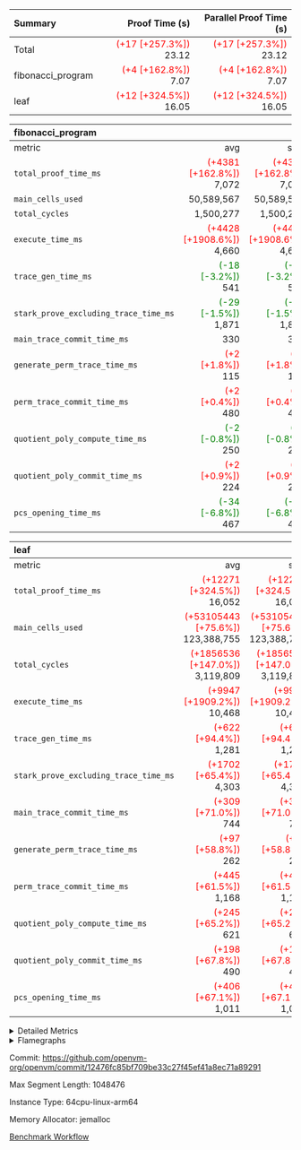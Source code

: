 | Summary | Proof Time (s) | Parallel Proof Time (s) |
|:---|---:|---:|
| Total | <span style='color: red'>(+17 [+257.3%])</span> 23.12 | <span style='color: red'>(+17 [+257.3%])</span> 23.12 |
| fibonacci_program | <span style='color: red'>(+4 [+162.8%])</span> 7.07 | <span style='color: red'>(+4 [+162.8%])</span> 7.07 |
| leaf | <span style='color: red'>(+12 [+324.5%])</span> 16.05 | <span style='color: red'>(+12 [+324.5%])</span> 16.05 |


| fibonacci_program |||||
|:---|---:|---:|---:|---:|
|metric|avg|sum|max|min|
| `total_proof_time_ms ` | <span style='color: red'>(+4381 [+162.8%])</span> 7,072 | <span style='color: red'>(+4381 [+162.8%])</span> 7,072 | <span style='color: red'>(+4381 [+162.8%])</span> 7,072 | <span style='color: red'>(+4381 [+162.8%])</span> 7,072 |
| `main_cells_used     ` |  50,589,567 |  50,589,567 |  50,589,567 |  50,589,567 |
| `total_cycles        ` |  1,500,277 |  1,500,277 |  1,500,277 |  1,500,277 |
| `execute_time_ms     ` | <span style='color: red'>(+4428 [+1908.6%])</span> 4,660 | <span style='color: red'>(+4428 [+1908.6%])</span> 4,660 | <span style='color: red'>(+4428 [+1908.6%])</span> 4,660 | <span style='color: red'>(+4428 [+1908.6%])</span> 4,660 |
| `trace_gen_time_ms   ` | <span style='color: green'>(-18 [-3.2%])</span> 541 | <span style='color: green'>(-18 [-3.2%])</span> 541 | <span style='color: green'>(-18 [-3.2%])</span> 541 | <span style='color: green'>(-18 [-3.2%])</span> 541 |
| `stark_prove_excluding_trace_time_ms` | <span style='color: green'>(-29 [-1.5%])</span> 1,871 | <span style='color: green'>(-29 [-1.5%])</span> 1,871 | <span style='color: green'>(-29 [-1.5%])</span> 1,871 | <span style='color: green'>(-29 [-1.5%])</span> 1,871 |
| `main_trace_commit_time_ms` |  330 |  330 |  330 |  330 |
| `generate_perm_trace_time_ms` | <span style='color: red'>(+2 [+1.8%])</span> 115 | <span style='color: red'>(+2 [+1.8%])</span> 115 | <span style='color: red'>(+2 [+1.8%])</span> 115 | <span style='color: red'>(+2 [+1.8%])</span> 115 |
| `perm_trace_commit_time_ms` | <span style='color: red'>(+2 [+0.4%])</span> 480 | <span style='color: red'>(+2 [+0.4%])</span> 480 | <span style='color: red'>(+2 [+0.4%])</span> 480 | <span style='color: red'>(+2 [+0.4%])</span> 480 |
| `quotient_poly_compute_time_ms` | <span style='color: green'>(-2 [-0.8%])</span> 250 | <span style='color: green'>(-2 [-0.8%])</span> 250 | <span style='color: green'>(-2 [-0.8%])</span> 250 | <span style='color: green'>(-2 [-0.8%])</span> 250 |
| `quotient_poly_commit_time_ms` | <span style='color: red'>(+2 [+0.9%])</span> 224 | <span style='color: red'>(+2 [+0.9%])</span> 224 | <span style='color: red'>(+2 [+0.9%])</span> 224 | <span style='color: red'>(+2 [+0.9%])</span> 224 |
| `pcs_opening_time_ms ` | <span style='color: green'>(-34 [-6.8%])</span> 467 | <span style='color: green'>(-34 [-6.8%])</span> 467 | <span style='color: green'>(-34 [-6.8%])</span> 467 | <span style='color: green'>(-34 [-6.8%])</span> 467 |

| leaf |||||
|:---|---:|---:|---:|---:|
|metric|avg|sum|max|min|
| `total_proof_time_ms ` | <span style='color: red'>(+12271 [+324.5%])</span> 16,052 | <span style='color: red'>(+12271 [+324.5%])</span> 16,052 | <span style='color: red'>(+12271 [+324.5%])</span> 16,052 | <span style='color: red'>(+12271 [+324.5%])</span> 16,052 |
| `main_cells_used     ` | <span style='color: red'>(+53105443 [+75.6%])</span> 123,388,755 | <span style='color: red'>(+53105443 [+75.6%])</span> 123,388,755 | <span style='color: red'>(+53105443 [+75.6%])</span> 123,388,755 | <span style='color: red'>(+53105443 [+75.6%])</span> 123,388,755 |
| `total_cycles        ` | <span style='color: red'>(+1856536 [+147.0%])</span> 3,119,809 | <span style='color: red'>(+1856536 [+147.0%])</span> 3,119,809 | <span style='color: red'>(+1856536 [+147.0%])</span> 3,119,809 | <span style='color: red'>(+1856536 [+147.0%])</span> 3,119,809 |
| `execute_time_ms     ` | <span style='color: red'>(+9947 [+1909.2%])</span> 10,468 | <span style='color: red'>(+9947 [+1909.2%])</span> 10,468 | <span style='color: red'>(+9947 [+1909.2%])</span> 10,468 | <span style='color: red'>(+9947 [+1909.2%])</span> 10,468 |
| `trace_gen_time_ms   ` | <span style='color: red'>(+622 [+94.4%])</span> 1,281 | <span style='color: red'>(+622 [+94.4%])</span> 1,281 | <span style='color: red'>(+622 [+94.4%])</span> 1,281 | <span style='color: red'>(+622 [+94.4%])</span> 1,281 |
| `stark_prove_excluding_trace_time_ms` | <span style='color: red'>(+1702 [+65.4%])</span> 4,303 | <span style='color: red'>(+1702 [+65.4%])</span> 4,303 | <span style='color: red'>(+1702 [+65.4%])</span> 4,303 | <span style='color: red'>(+1702 [+65.4%])</span> 4,303 |
| `main_trace_commit_time_ms` | <span style='color: red'>(+309 [+71.0%])</span> 744 | <span style='color: red'>(+309 [+71.0%])</span> 744 | <span style='color: red'>(+309 [+71.0%])</span> 744 | <span style='color: red'>(+309 [+71.0%])</span> 744 |
| `generate_perm_trace_time_ms` | <span style='color: red'>(+97 [+58.8%])</span> 262 | <span style='color: red'>(+97 [+58.8%])</span> 262 | <span style='color: red'>(+97 [+58.8%])</span> 262 | <span style='color: red'>(+97 [+58.8%])</span> 262 |
| `perm_trace_commit_time_ms` | <span style='color: red'>(+445 [+61.5%])</span> 1,168 | <span style='color: red'>(+445 [+61.5%])</span> 1,168 | <span style='color: red'>(+445 [+61.5%])</span> 1,168 | <span style='color: red'>(+445 [+61.5%])</span> 1,168 |
| `quotient_poly_compute_time_ms` | <span style='color: red'>(+245 [+65.2%])</span> 621 | <span style='color: red'>(+245 [+65.2%])</span> 621 | <span style='color: red'>(+245 [+65.2%])</span> 621 | <span style='color: red'>(+245 [+65.2%])</span> 621 |
| `quotient_poly_commit_time_ms` | <span style='color: red'>(+198 [+67.8%])</span> 490 | <span style='color: red'>(+198 [+67.8%])</span> 490 | <span style='color: red'>(+198 [+67.8%])</span> 490 | <span style='color: red'>(+198 [+67.8%])</span> 490 |
| `pcs_opening_time_ms ` | <span style='color: red'>(+406 [+67.1%])</span> 1,011 | <span style='color: red'>(+406 [+67.1%])</span> 1,011 | <span style='color: red'>(+406 [+67.1%])</span> 1,011 | <span style='color: red'>(+406 [+67.1%])</span> 1,011 |



<details>
<summary>Detailed Metrics</summary>

| group | num_segments | keygen_time_ms | commit_exe_time_ms |
| --- | --- | --- | --- |
| fibonacci_program | 1 | 252 | 5 | 

| group | air_name | quotient_deg | interactions | constraints |
| --- | --- | --- | --- | --- |
| fibonacci_program | AccessAdapterAir<16> | 2 | 5 | 12 | 
| fibonacci_program | AccessAdapterAir<2> | 2 | 5 | 12 | 
| fibonacci_program | AccessAdapterAir<32> | 2 | 5 | 12 | 
| fibonacci_program | AccessAdapterAir<4> | 2 | 5 | 12 | 
| fibonacci_program | AccessAdapterAir<8> | 2 | 5 | 12 | 
| fibonacci_program | BitwiseOperationLookupAir<8> | 2 | 2 | 4 | 
| fibonacci_program | MemoryMerkleAir<8> | 2 | 4 | 39 | 
| fibonacci_program | PersistentBoundaryAir<8> | 2 | 3 | 7 | 
| fibonacci_program | PhantomAir | 2 | 3 | 5 | 
| fibonacci_program | Poseidon2PeripheryAir<BabyBearParameters>, 1> | 2 | 1 | 286 | 
| fibonacci_program | ProgramAir | 1 | 1 | 4 | 
| fibonacci_program | RangeTupleCheckerAir<2> | 1 | 1 | 4 | 
| fibonacci_program | Rv32HintStoreAir | 2 | 18 | 28 | 
| fibonacci_program | VariableRangeCheckerAir | 1 | 1 | 4 | 
| fibonacci_program | VmAirWrapper<Rv32BaseAluAdapterAir, BaseAluCoreAir<4, 8> | 2 | 20 | 37 | 
| fibonacci_program | VmAirWrapper<Rv32BaseAluAdapterAir, LessThanCoreAir<4, 8> | 2 | 18 | 40 | 
| fibonacci_program | VmAirWrapper<Rv32BaseAluAdapterAir, ShiftCoreAir<4, 8> | 2 | 24 | 91 | 
| fibonacci_program | VmAirWrapper<Rv32BranchAdapterAir, BranchEqualCoreAir<4> | 2 | 11 | 20 | 
| fibonacci_program | VmAirWrapper<Rv32BranchAdapterAir, BranchLessThanCoreAir<4, 8> | 2 | 13 | 35 | 
| fibonacci_program | VmAirWrapper<Rv32CondRdWriteAdapterAir, Rv32JalLuiCoreAir> | 2 | 10 | 18 | 
| fibonacci_program | VmAirWrapper<Rv32JalrAdapterAir, Rv32JalrCoreAir> | 2 | 16 | 20 | 
| fibonacci_program | VmAirWrapper<Rv32LoadStoreAdapterAir, LoadSignExtendCoreAir<4, 8> | 2 | 18 | 33 | 
| fibonacci_program | VmAirWrapper<Rv32LoadStoreAdapterAir, LoadStoreCoreAir<4> | 2 | 17 | 40 | 
| fibonacci_program | VmAirWrapper<Rv32MultAdapterAir, DivRemCoreAir<4, 8> | 2 | 25 | 84 | 
| fibonacci_program | VmAirWrapper<Rv32MultAdapterAir, MulHCoreAir<4, 8> | 2 | 24 | 31 | 
| fibonacci_program | VmAirWrapper<Rv32MultAdapterAir, MultiplicationCoreAir<4, 8> | 2 | 19 | 19 | 
| fibonacci_program | VmAirWrapper<Rv32RdWriteAdapterAir, Rv32AuipcCoreAir> | 2 | 12 | 14 | 
| fibonacci_program | VmConnectorAir | 2 | 5 | 11 | 
| leaf | AccessAdapterAir<2> | 2 | 5 | 12 | 
| leaf | AccessAdapterAir<4> | 2 | 5 | 12 | 
| leaf | AccessAdapterAir<8> | 2 | 5 | 12 | 
| leaf | FriReducedOpeningAir | 2 | 39 | 71 | 
| leaf | JalRangeCheckAir | 2 | 9 | 14 | 
| leaf | NativePoseidon2Air<BabyBearParameters>, 1> | 2 | 136 | 572 | 
| leaf | PhantomAir | 2 | 3 | 5 | 
| leaf | ProgramAir | 1 | 1 | 4 | 
| leaf | VariableRangeCheckerAir | 1 | 1 | 4 | 
| leaf | VmAirWrapper<AluNativeAdapterAir, FieldArithmeticCoreAir> | 2 | 15 | 27 | 
| leaf | VmAirWrapper<BranchNativeAdapterAir, BranchEqualCoreAir<1> | 2 | 11 | 25 | 
| leaf | VmAirWrapper<NativeAdapterAir<2, 0>, PublicValuesCoreAir> | 2 | 11 | 30 | 
| leaf | VmAirWrapper<NativeLoadStoreAdapterAir<1>, NativeLoadStoreCoreAir<1> | 2 | 15 | 20 | 
| leaf | VmAirWrapper<NativeLoadStoreAdapterAir<4>, NativeLoadStoreCoreAir<4> | 2 | 15 | 20 | 
| leaf | VmAirWrapper<NativeVectorizedAdapterAir<4>, FieldExtensionCoreAir> | 2 | 15 | 27 | 
| leaf | VmConnectorAir | 2 | 5 | 11 | 
| leaf | VolatileBoundaryAir | 2 | 7 | 19 | 

| group | air_name | dsl_ir | idx | opcode | cells_used |
| --- | --- | --- | --- | --- | --- |
| leaf | <AluNativeAdapterAir,FieldArithmeticCoreAir> |  | 0 | ADD | 29 | 
| leaf | <AluNativeAdapterAir,FieldArithmeticCoreAir> | AddEFFI | 0 | ADD | 19,952 | 
| leaf | <AluNativeAdapterAir,FieldArithmeticCoreAir> | AddEFI | 0 | ADD | 15,776 | 
| leaf | <AluNativeAdapterAir,FieldArithmeticCoreAir> | AddEI | 0 | ADD | 11,177,064 | 
| leaf | <AluNativeAdapterAir,FieldArithmeticCoreAir> | AddF | 0 | ADD | 560,280 | 
| leaf | <AluNativeAdapterAir,FieldArithmeticCoreAir> | AddFI | 0 | ADD | 428,533 | 
| leaf | <AluNativeAdapterAir,FieldArithmeticCoreAir> | AddV | 0 | ADD | 1,674,547 | 
| leaf | <AluNativeAdapterAir,FieldArithmeticCoreAir> | AddVI | 0 | ADD | 5,455,422 | 
| leaf | <AluNativeAdapterAir,FieldArithmeticCoreAir> | Alloc | 0 | ADD | 980,490 | 
| leaf | <AluNativeAdapterAir,FieldArithmeticCoreAir> | Alloc | 0 | MUL | 243,194 | 
| leaf | <AluNativeAdapterAir,FieldArithmeticCoreAir> | CastFV | 0 | ADD | 16,037 | 
| leaf | <AluNativeAdapterAir,FieldArithmeticCoreAir> | DivEIN | 0 | ADD | 5,916 | 
| leaf | <AluNativeAdapterAir,FieldArithmeticCoreAir> | DivF | 0 | DIV | 60,900 | 
| leaf | <AluNativeAdapterAir,FieldArithmeticCoreAir> | DivFIN | 0 | DIV | 3,509 | 
| leaf | <AluNativeAdapterAir,FieldArithmeticCoreAir> | ImmE | 0 | ADD | 1,812,732 | 
| leaf | <AluNativeAdapterAir,FieldArithmeticCoreAir> | ImmF | 0 | ADD | 555,292 | 
| leaf | <AluNativeAdapterAir,FieldArithmeticCoreAir> | ImmV | 0 | ADD | 1,458,816 | 
| leaf | <AluNativeAdapterAir,FieldArithmeticCoreAir> | LoadE | 0 | ADD | 1,247,000 | 
| leaf | <AluNativeAdapterAir,FieldArithmeticCoreAir> | LoadE | 0 | MUL | 1,247,000 | 
| leaf | <AluNativeAdapterAir,FieldArithmeticCoreAir> | LoadF | 0 | ADD | 243,049 | 
| leaf | <AluNativeAdapterAir,FieldArithmeticCoreAir> | LoadF | 0 | MUL | 13,920 | 
| leaf | <AluNativeAdapterAir,FieldArithmeticCoreAir> | LoadHeapPtr | 0 | ADD | 29 | 
| leaf | <AluNativeAdapterAir,FieldArithmeticCoreAir> | LoadV | 0 | ADD | 3,063,299 | 
| leaf | <AluNativeAdapterAir,FieldArithmeticCoreAir> | LoadV | 0 | MUL | 434,246 | 
| leaf | <AluNativeAdapterAir,FieldArithmeticCoreAir> | MulEF | 0 | MUL | 881,832 | 
| leaf | <AluNativeAdapterAir,FieldArithmeticCoreAir> | MulEFI | 0 | MUL | 10,788 | 
| leaf | <AluNativeAdapterAir,FieldArithmeticCoreAir> | MulEI | 0 | ADD | 131,660 | 
| leaf | <AluNativeAdapterAir,FieldArithmeticCoreAir> | MulF | 0 | MUL | 744,836 | 
| leaf | <AluNativeAdapterAir,FieldArithmeticCoreAir> | MulFI | 0 | MUL | 496,799 | 
| leaf | <AluNativeAdapterAir,FieldArithmeticCoreAir> | MulV | 0 | MUL | 21,228 | 
| leaf | <AluNativeAdapterAir,FieldArithmeticCoreAir> | MulVI | 0 | MUL | 439,466 | 
| leaf | <AluNativeAdapterAir,FieldArithmeticCoreAir> | NegE | 0 | MUL | 2,088 | 
| leaf | <AluNativeAdapterAir,FieldArithmeticCoreAir> | StoreE | 0 | ADD | 791,700 | 
| leaf | <AluNativeAdapterAir,FieldArithmeticCoreAir> | StoreE | 0 | MUL | 791,700 | 
| leaf | <AluNativeAdapterAir,FieldArithmeticCoreAir> | StoreF | 0 | ADD | 15,196 | 
| leaf | <AluNativeAdapterAir,FieldArithmeticCoreAir> | StoreF | 0 | MUL | 14,732 | 
| leaf | <AluNativeAdapterAir,FieldArithmeticCoreAir> | StoreHeapPtr | 0 | ADD | 29 | 
| leaf | <AluNativeAdapterAir,FieldArithmeticCoreAir> | StoreV | 0 | ADD | 658,416 | 
| leaf | <AluNativeAdapterAir,FieldArithmeticCoreAir> | StoreV | 0 | MUL | 29,087 | 
| leaf | <AluNativeAdapterAir,FieldArithmeticCoreAir> | SubEF | 0 | ADD | 1,057,746 | 
| leaf | <AluNativeAdapterAir,FieldArithmeticCoreAir> | SubEF | 0 | SUB | 352,582 | 
| leaf | <AluNativeAdapterAir,FieldArithmeticCoreAir> | SubEFI | 0 | ADD | 7,656 | 
| leaf | <AluNativeAdapterAir,FieldArithmeticCoreAir> | SubEI | 0 | ADD | 11,832 | 
| leaf | <AluNativeAdapterAir,FieldArithmeticCoreAir> | SubFI | 0 | SUB | 496,248 | 
| leaf | <AluNativeAdapterAir,FieldArithmeticCoreAir> | SubV | 0 | SUB | 910,020 | 
| leaf | <AluNativeAdapterAir,FieldArithmeticCoreAir> | SubVI | 0 | SUB | 303,282 | 
| leaf | <AluNativeAdapterAir,FieldArithmeticCoreAir> | UnsafeCastVF | 0 | ADD | 14,181 | 
| leaf | <AluNativeAdapterAir,FieldArithmeticCoreAir> | ZipFor | 0 | ADD | 9,157,997 | 
| leaf | <BranchNativeAdapterAir,BranchEqualCoreAir<1>> | AssertEqE | 0 | BNE | 148,948 | 
| leaf | <BranchNativeAdapterAir,BranchEqualCoreAir<1>> | AssertEqEI | 0 | BNE | 184 | 
| leaf | <BranchNativeAdapterAir,BranchEqualCoreAir<1>> | AssertEqF | 0 | BNE | 406,456 | 
| leaf | <BranchNativeAdapterAir,BranchEqualCoreAir<1>> | AssertEqV | 0 | BNE | 62,422 | 
| leaf | <BranchNativeAdapterAir,BranchEqualCoreAir<1>> | AssertEqVI | 0 | BNE | 11,638 | 
| leaf | <BranchNativeAdapterAir,BranchEqualCoreAir<1>> | AssertNonZero | 0 | BEQ | 23 | 
| leaf | <BranchNativeAdapterAir,BranchEqualCoreAir<1>> | IfEq | 0 | BNE | 1,091,304 | 
| leaf | <BranchNativeAdapterAir,BranchEqualCoreAir<1>> | IfEqI | 0 | BNE | 2,509,254 | 
| leaf | <BranchNativeAdapterAir,BranchEqualCoreAir<1>> | IfNe | 0 | BEQ | 182,528 | 
| leaf | <BranchNativeAdapterAir,BranchEqualCoreAir<1>> | IfNeI | 0 | BEQ | 2,622 | 
| leaf | <BranchNativeAdapterAir,BranchEqualCoreAir<1>> | ZipFor | 0 | BNE | 6,176,742 | 
| leaf | <NativeAdapterAir<2, 0>,PublicValuesCoreAir> | Publish | 0 | PUBLISH | 972 | 
| leaf | <NativeLoadStoreAdapterAir<1>,NativeLoadStoreCoreAir<1>> | LoadF | 0 | LOADW | 1,249,962 | 
| leaf | <NativeLoadStoreAdapterAir<1>,NativeLoadStoreCoreAir<1>> | LoadV | 0 | LOADW | 5,201,994 | 
| leaf | <NativeLoadStoreAdapterAir<1>,NativeLoadStoreCoreAir<1>> | StoreF | 0 | STOREW | 273,021 | 
| leaf | <NativeLoadStoreAdapterAir<1>,NativeLoadStoreCoreAir<1>> | StoreHintWord | 0 | HINT_STOREW | 1,767,738 | 
| leaf | <NativeLoadStoreAdapterAir<1>,NativeLoadStoreCoreAir<1>> | StoreV | 0 | STOREW | 686,994 | 
| leaf | <NativeLoadStoreAdapterAir<4>,NativeLoadStoreCoreAir<4>> | LoadE | 0 | LOADW | 1,781,055 | 
| leaf | <NativeLoadStoreAdapterAir<4>,NativeLoadStoreCoreAir<4>> | StoreE | 0 | STOREW | 893,052 | 
| leaf | <NativeVectorizedAdapterAir<4>,FieldExtensionCoreAir> | AddE | 0 | FE4ADD | 1,083,076 | 
| leaf | <NativeVectorizedAdapterAir<4>,FieldExtensionCoreAir> | DivE | 0 | BBE4DIV | 746,244 | 
| leaf | <NativeVectorizedAdapterAir<4>,FieldExtensionCoreAir> | DivEIN | 0 | BBE4DIV | 1,938 | 
| leaf | <NativeVectorizedAdapterAir<4>,FieldExtensionCoreAir> | MulE | 0 | BBE4MUL | 7,934,856 | 
| leaf | <NativeVectorizedAdapterAir<4>,FieldExtensionCoreAir> | MulEI | 0 | BBE4MUL | 43,130 | 
| leaf | <NativeVectorizedAdapterAir<4>,FieldExtensionCoreAir> | SubE | 0 | FE4SUB | 880,498 | 
| leaf | FriReducedOpeningAir | FriReducedOpening | 0 | FRI_REDUCED_OPENING | 7,101,000 | 
| leaf | JalRangeCheck |  | 0 | JAL | 12 | 
| leaf | JalRangeCheck | Alloc | 0 | RANGE_CHECK | 303,492 | 
| leaf | JalRangeCheck | IfEqI | 0 | JAL | 552,276 | 
| leaf | JalRangeCheck | IfNe | 0 | JAL | 36 | 
| leaf | JalRangeCheck | ZipFor | 0 | JAL | 514,032 | 
| leaf | PhantomAir | CT-CheckTraceHeightConstraints | 0 | PHANTOM | 12 | 
| leaf | PhantomAir | CT-ExtractPublicValuesCommit | 0 | PHANTOM | 12 | 
| leaf | PhantomAir | CT-HintOpenedValues | 0 | PHANTOM | 9,600 | 
| leaf | PhantomAir | CT-HintOpeningProof | 0 | PHANTOM | 9,612 | 
| leaf | PhantomAir | CT-HintOpeningValues | 0 | PHANTOM | 12 | 
| leaf | PhantomAir | CT-InitializePcsConst | 0 | PHANTOM | 12 | 
| leaf | PhantomAir | CT-ReadProofsFromInput | 0 | PHANTOM | 12 | 
| leaf | PhantomAir | CT-VerifyProofs | 0 | PHANTOM | 12 | 
| leaf | PhantomAir | CT-cache-generator-powers | 0 | PHANTOM | 1,200 | 
| leaf | PhantomAir | CT-compute-reduced-opening | 0 | PHANTOM | 9,600 | 
| leaf | PhantomAir | CT-exp-reverse-bits-len | 0 | PHANTOM | 93,600 | 
| leaf | PhantomAir | CT-pre-compute-rounds-context | 0 | PHANTOM | 12 | 
| leaf | PhantomAir | CT-single-reduced-opening-eval | 0 | PHANTOM | 145,200 | 
| leaf | PhantomAir | CT-stage-c-build-rounds | 0 | PHANTOM | 12 | 
| leaf | PhantomAir | CT-stage-d-verifier-verify | 0 | PHANTOM | 12 | 
| leaf | PhantomAir | CT-stage-d-verify-pcs | 0 | PHANTOM | 12 | 
| leaf | PhantomAir | CT-stage-e-verify-constraints | 0 | PHANTOM | 12 | 
| leaf | PhantomAir | CT-verify-batch | 0 | PHANTOM | 9,600 | 
| leaf | PhantomAir | CT-verify-query | 0 | PHANTOM | 1,200 | 
| leaf | PhantomAir | HintBitsF | 0 | PHANTOM | 3,312 | 
| leaf | PhantomAir | HintFelt | 0 | PHANTOM | 28,980 | 
| leaf | PhantomAir | HintInputVec | 0 | PHANTOM | 9,966 | 
| leaf | PhantomAir | HintLoad | 0 | PHANTOM | 12,600 | 
| leaf | VerifyBatchAir | Poseidon2CompressBabyBear | 0 | COMP_POS2 | 10,746 | 
| leaf | VerifyBatchAir | Poseidon2PermuteBabyBear | 0 | PERM_POS2 | 493,918 | 
| leaf | VerifyBatchAir | VerifyBatchExt | 0 | VERIFY_BATCH | 4,417,800 | 
| leaf | VerifyBatchAir | VerifyBatchFelt | 0 | VERIFY_BATCH | 14,248,400 | 

| group | air_name | dsl_ir | opcode | segment | cells_used |
| --- | --- | --- | --- | --- | --- |
| fibonacci_program | <Rv32BaseAluAdapterAir,BaseAluCoreAir<4, 8>> |  | ADD | 0 | 32,403,168 | 
| fibonacci_program | <Rv32BaseAluAdapterAir,BaseAluCoreAir<4, 8>> |  | AND | 0 | 144 | 
| fibonacci_program | <Rv32BaseAluAdapterAir,BaseAluCoreAir<4, 8>> |  | OR | 0 | 108 | 
| fibonacci_program | <Rv32BaseAluAdapterAir,BaseAluCoreAir<4, 8>> |  | SUB | 0 | 72 | 
| fibonacci_program | <Rv32BaseAluAdapterAir,BaseAluCoreAir<4, 8>> |  | XOR | 0 | 72 | 
| fibonacci_program | <Rv32BaseAluAdapterAir,LessThanCoreAir<4, 8>> |  | SLTU | 0 | 11,100,111 | 
| fibonacci_program | <Rv32BranchAdapterAir,BranchEqualCoreAir<4>> |  | BEQ | 0 | 2,600,234 | 
| fibonacci_program | <Rv32BranchAdapterAir,BranchEqualCoreAir<4>> |  | BNE | 0 | 2,600,130 | 
| fibonacci_program | <Rv32BranchAdapterAir,BranchLessThanCoreAir<4, 8>> |  | BGEU | 0 | 64 | 
| fibonacci_program | <Rv32BranchAdapterAir,BranchLessThanCoreAir<4, 8>> |  | BLT | 0 | 64 | 
| fibonacci_program | <Rv32BranchAdapterAir,BranchLessThanCoreAir<4, 8>> |  | BLTU | 0 | 128 | 
| fibonacci_program | <Rv32CondRdWriteAdapterAir,Rv32JalLuiCoreAir> |  | JAL | 0 | 1,800,036 | 
| fibonacci_program | <Rv32CondRdWriteAdapterAir,Rv32JalLuiCoreAir> |  | LUI | 0 | 378 | 
| fibonacci_program | <Rv32JalrAdapterAir,Rv32JalrCoreAir> |  | JALR | 0 | 700 | 
| fibonacci_program | <Rv32LoadStoreAdapterAir,LoadStoreCoreAir<4>> |  | LOADBU | 0 | 328 | 
| fibonacci_program | <Rv32LoadStoreAdapterAir,LoadStoreCoreAir<4>> |  | LOADW | 0 | 1,230 | 
| fibonacci_program | <Rv32LoadStoreAdapterAir,LoadStoreCoreAir<4>> |  | STOREB | 0 | 410 | 
| fibonacci_program | <Rv32LoadStoreAdapterAir,LoadStoreCoreAir<4>> |  | STOREW | 0 | 1,640 | 
| fibonacci_program | <Rv32RdWriteAdapterAir,Rv32AuipcCoreAir> |  | AUIPC | 0 | 240 | 
| fibonacci_program | PhantomAir |  | PHANTOM | 0 | 6 | 
| fibonacci_program | Rv32HintStoreAir |  | HINT_BUFFER | 0 | 64 | 
| fibonacci_program | Rv32HintStoreAir |  | HINT_STOREW | 0 | 32 | 

| group | air_name | idx | rows | prep_cols | perm_cols | main_cols | cells |
| --- | --- | --- | --- | --- | --- | --- | --- |
| leaf | AccessAdapterAir<2> | 0 | 1,048,576 |  | 16 | 11 | 28,311,552 | 
| leaf | AccessAdapterAir<4> | 0 | 524,288 |  | 16 | 13 | 15,204,352 | 
| leaf | AccessAdapterAir<8> | 0 | 4,096 |  | 16 | 17 | 135,168 | 
| leaf | FriReducedOpeningAir | 0 | 524,288 |  | 84 | 27 | 58,195,968 | 
| leaf | JalRangeCheckAir | 0 | 131,072 |  | 28 | 12 | 5,242,880 | 
| leaf | NativePoseidon2Air<BabyBearParameters>, 1> | 0 | 65,536 |  | 312 | 398 | 46,530,560 | 
| leaf | PhantomAir | 0 | 65,536 |  | 12 | 6 | 1,179,648 | 
| leaf | ProgramAir | 0 | 131,072 |  | 8 | 10 | 2,359,296 | 
| leaf | VariableRangeCheckerAir | 0 | 262,144 | 2 | 8 | 1 | 2,359,296 | 
| leaf | VmAirWrapper<AluNativeAdapterAir, FieldArithmeticCoreAir> | 0 | 2,097,152 |  | 36 | 29 | 136,314,880 | 
| leaf | VmAirWrapper<BranchNativeAdapterAir, BranchEqualCoreAir<1> | 0 | 524,288 |  | 28 | 23 | 26,738,688 | 
| leaf | VmAirWrapper<NativeAdapterAir<2, 0>, PublicValuesCoreAir> | 0 | 64 |  | 28 | 27 | 3,520 | 
| leaf | VmAirWrapper<NativeLoadStoreAdapterAir<1>, NativeLoadStoreCoreAir<1> | 0 | 524,288 |  | 40 | 21 | 31,981,568 | 
| leaf | VmAirWrapper<NativeLoadStoreAdapterAir<4>, NativeLoadStoreCoreAir<4> | 0 | 131,072 |  | 40 | 27 | 8,781,824 | 
| leaf | VmAirWrapper<NativeVectorizedAdapterAir<4>, FieldExtensionCoreAir> | 0 | 524,288 |  | 36 | 38 | 38,797,312 | 
| leaf | VmConnectorAir | 0 | 2 | 1 | 16 | 5 | 42 | 
| leaf | VolatileBoundaryAir | 0 | 262,144 |  | 20 | 12 | 8,388,608 | 

| group | air_name | segment | rows | prep_cols | perm_cols | main_cols | cells |
| --- | --- | --- | --- | --- | --- | --- | --- |
| fibonacci_program | AccessAdapterAir<8> | 0 | 128 |  | 16 | 17 | 4,224 | 
| fibonacci_program | BitwiseOperationLookupAir<8> | 0 | 65,536 | 3 | 8 | 2 | 655,360 | 
| fibonacci_program | MemoryMerkleAir<8> | 0 | 512 |  | 16 | 32 | 24,576 | 
| fibonacci_program | PersistentBoundaryAir<8> | 0 | 128 |  | 12 | 20 | 4,096 | 
| fibonacci_program | PhantomAir | 0 | 1 |  | 12 | 6 | 18 | 
| fibonacci_program | Poseidon2PeripheryAir<BabyBearParameters>, 1> | 0 | 256 |  | 8 | 300 | 78,848 | 
| fibonacci_program | ProgramAir | 0 | 8,192 |  | 8 | 10 | 147,456 | 
| fibonacci_program | RangeTupleCheckerAir<2> | 0 | 524,288 | 2 | 8 | 1 | 4,718,592 | 
| fibonacci_program | Rv32HintStoreAir | 0 | 4 |  | 44 | 32 | 304 | 
| fibonacci_program | VariableRangeCheckerAir | 0 | 262,144 | 2 | 8 | 1 | 2,359,296 | 
| fibonacci_program | VmAirWrapper<Rv32BaseAluAdapterAir, BaseAluCoreAir<4, 8> | 0 | 1,048,576 |  | 52 | 36 | 92,274,688 | 
| fibonacci_program | VmAirWrapper<Rv32BaseAluAdapterAir, LessThanCoreAir<4, 8> | 0 | 524,288 |  | 40 | 37 | 40,370,176 | 
| fibonacci_program | VmAirWrapper<Rv32BranchAdapterAir, BranchEqualCoreAir<4> | 0 | 262,144 |  | 28 | 26 | 14,155,776 | 
| fibonacci_program | VmAirWrapper<Rv32BranchAdapterAir, BranchLessThanCoreAir<4, 8> | 0 | 8 |  | 32 | 32 | 512 | 
| fibonacci_program | VmAirWrapper<Rv32CondRdWriteAdapterAir, Rv32JalLuiCoreAir> | 0 | 131,072 |  | 28 | 18 | 6,029,312 | 
| fibonacci_program | VmAirWrapper<Rv32JalrAdapterAir, Rv32JalrCoreAir> | 0 | 32 |  | 36 | 28 | 2,048 | 
| fibonacci_program | VmAirWrapper<Rv32LoadStoreAdapterAir, LoadStoreCoreAir<4> | 0 | 128 |  | 52 | 41 | 11,904 | 
| fibonacci_program | VmAirWrapper<Rv32RdWriteAdapterAir, Rv32AuipcCoreAir> | 0 | 16 |  | 28 | 20 | 768 | 
| fibonacci_program | VmConnectorAir | 0 | 2 | 1 | 16 | 5 | 42 | 

| group | chip_name | idx | rows_used |
| --- | --- | --- | --- |
| leaf | <AluNativeAdapterAir,FieldArithmeticCoreAir> | 0 | 1,657,178 | 
| leaf | <BranchNativeAdapterAir,BranchEqualCoreAir<1>> | 0 | 460,527 | 
| leaf | <NativeAdapterAir<2, 0>,PublicValuesCoreAir> | 0 | 36 | 
| leaf | <NativeLoadStoreAdapterAir<1>,NativeLoadStoreCoreAir<1>> | 0 | 437,129 | 
| leaf | <NativeLoadStoreAdapterAir<4>,NativeLoadStoreCoreAir<4>> | 0 | 99,041 | 
| leaf | <NativeVectorizedAdapterAir<4>,FieldExtensionCoreAir> | 0 | 281,309 | 
| leaf | AccessAdapter<2> | 0 | 701,198 | 
| leaf | AccessAdapter<4> | 0 | 349,022 | 
| leaf | AccessAdapter<8> | 0 | 2,672 | 
| leaf | Boundary | 0 | 160,145 | 
| leaf | FriReducedOpeningAir | 0 | 263,000 | 
| leaf | JalRangeCheck | 0 | 114,154 | 
| leaf | PhantomAir | 0 | 55,767 | 
| leaf | ProgramChip | 0 | 73,147 | 
| leaf | VariableRangeCheckerAir | 0 | 262,144 | 
| leaf | VerifyBatchAir | 0 | 48,168 | 
| leaf | VmConnectorAir | 0 | 2 | 

| group | chip_name | segment | rows_used |
| --- | --- | --- | --- |
| fibonacci_program | <Rv32BaseAluAdapterAir,BaseAluCoreAir<4, 8>> | 0 | 900,099 | 
| fibonacci_program | <Rv32BaseAluAdapterAir,LessThanCoreAir<4, 8>> | 0 | 300,003 | 
| fibonacci_program | <Rv32BranchAdapterAir,BranchEqualCoreAir<4>> | 0 | 200,014 | 
| fibonacci_program | <Rv32BranchAdapterAir,BranchLessThanCoreAir<4, 8>> | 0 | 8 | 
| fibonacci_program | <Rv32CondRdWriteAdapterAir,Rv32JalLuiCoreAir> | 0 | 100,023 | 
| fibonacci_program | <Rv32JalrAdapterAir,Rv32JalrCoreAir> | 0 | 25 | 
| fibonacci_program | <Rv32LoadStoreAdapterAir,LoadStoreCoreAir<4>> | 0 | 88 | 
| fibonacci_program | <Rv32RdWriteAdapterAir,Rv32AuipcCoreAir> | 0 | 13 | 
| fibonacci_program | AccessAdapter<8> | 0 | 80 | 
| fibonacci_program | Arc<BabyBearParameters>, 1> | 0 | 225 | 
| fibonacci_program | BitwiseOperationLookupAir<8> | 0 | 65,536 | 
| fibonacci_program | Boundary | 0 | 80 | 
| fibonacci_program | Merkle | 0 | 304 | 
| fibonacci_program | PhantomAir | 0 | 1 | 
| fibonacci_program | ProgramChip | 0 | 6,942 | 
| fibonacci_program | RangeTupleCheckerAir<2> | 0 | 524,288 | 
| fibonacci_program | Rv32HintStoreAir | 0 | 3 | 
| fibonacci_program | VariableRangeCheckerAir | 0 | 262,144 | 
| fibonacci_program | VmConnectorAir | 0 | 2 | 

| group | dsl_ir | idx | opcode | frequency |
| --- | --- | --- | --- | --- |
| leaf |  | 0 | ADD | 2 | 
| leaf |  | 0 | JAL | 1 | 
| leaf | AddE | 0 | FE4ADD | 28,502 | 
| leaf | AddEFFI | 0 | ADD | 688 | 
| leaf | AddEFI | 0 | ADD | 544 | 
| leaf | AddEI | 0 | ADD | 385,416 | 
| leaf | AddF | 0 | ADD | 19,320 | 
| leaf | AddFI | 0 | ADD | 14,777 | 
| leaf | AddV | 0 | ADD | 57,743 | 
| leaf | AddVI | 0 | ADD | 188,118 | 
| leaf | Alloc | 0 | ADD | 33,810 | 
| leaf | Alloc | 0 | MUL | 8,386 | 
| leaf | Alloc | 0 | RANGE_CHECK | 25,291 | 
| leaf | AssertEqE | 0 | BNE | 6,476 | 
| leaf | AssertEqEI | 0 | BNE | 8 | 
| leaf | AssertEqF | 0 | BNE | 17,672 | 
| leaf | AssertEqV | 0 | BNE | 2,714 | 
| leaf | AssertEqVI | 0 | BNE | 506 | 
| leaf | AssertNonZero | 0 | BEQ | 1 | 
| leaf | CT-CheckTraceHeightConstraints | 0 | PHANTOM | 2 | 
| leaf | CT-ExtractPublicValuesCommit | 0 | PHANTOM | 2 | 
| leaf | CT-HintOpenedValues | 0 | PHANTOM | 1,600 | 
| leaf | CT-HintOpeningProof | 0 | PHANTOM | 1,602 | 
| leaf | CT-HintOpeningValues | 0 | PHANTOM | 2 | 
| leaf | CT-InitializePcsConst | 0 | PHANTOM | 2 | 
| leaf | CT-ReadProofsFromInput | 0 | PHANTOM | 2 | 
| leaf | CT-VerifyProofs | 0 | PHANTOM | 2 | 
| leaf | CT-cache-generator-powers | 0 | PHANTOM | 200 | 
| leaf | CT-compute-reduced-opening | 0 | PHANTOM | 1,600 | 
| leaf | CT-exp-reverse-bits-len | 0 | PHANTOM | 15,600 | 
| leaf | CT-pre-compute-rounds-context | 0 | PHANTOM | 2 | 
| leaf | CT-single-reduced-opening-eval | 0 | PHANTOM | 24,200 | 
| leaf | CT-stage-c-build-rounds | 0 | PHANTOM | 2 | 
| leaf | CT-stage-d-verifier-verify | 0 | PHANTOM | 2 | 
| leaf | CT-stage-d-verify-pcs | 0 | PHANTOM | 2 | 
| leaf | CT-stage-e-verify-constraints | 0 | PHANTOM | 2 | 
| leaf | CT-verify-batch | 0 | PHANTOM | 1,600 | 
| leaf | CT-verify-query | 0 | PHANTOM | 200 | 
| leaf | CastFV | 0 | ADD | 553 | 
| leaf | DivE | 0 | BBE4DIV | 19,638 | 
| leaf | DivEIN | 0 | ADD | 204 | 
| leaf | DivEIN | 0 | BBE4DIV | 51 | 
| leaf | DivF | 0 | DIV | 2,100 | 
| leaf | DivFIN | 0 | DIV | 121 | 
| leaf | FriReducedOpening | 0 | FRI_REDUCED_OPENING | 12,100 | 
| leaf | HintBitsF | 0 | PHANTOM | 552 | 
| leaf | HintFelt | 0 | PHANTOM | 4,830 | 
| leaf | HintInputVec | 0 | PHANTOM | 1,661 | 
| leaf | HintLoad | 0 | PHANTOM | 2,100 | 
| leaf | IfEq | 0 | BNE | 47,448 | 
| leaf | IfEqI | 0 | BNE | 109,098 | 
| leaf | IfEqI | 0 | JAL | 46,023 | 
| leaf | IfNe | 0 | BEQ | 7,936 | 
| leaf | IfNe | 0 | JAL | 3 | 
| leaf | IfNeI | 0 | BEQ | 114 | 
| leaf | ImmE | 0 | ADD | 62,508 | 
| leaf | ImmF | 0 | ADD | 19,148 | 
| leaf | ImmV | 0 | ADD | 50,304 | 
| leaf | LoadE | 0 | ADD | 43,000 | 
| leaf | LoadE | 0 | LOADW | 65,965 | 
| leaf | LoadE | 0 | MUL | 43,000 | 
| leaf | LoadF | 0 | ADD | 8,381 | 
| leaf | LoadF | 0 | LOADW | 59,522 | 
| leaf | LoadF | 0 | MUL | 480 | 
| leaf | LoadHeapPtr | 0 | ADD | 1 | 
| leaf | LoadV | 0 | ADD | 105,631 | 
| leaf | LoadV | 0 | LOADW | 247,714 | 
| leaf | LoadV | 0 | MUL | 14,974 | 
| leaf | MulE | 0 | BBE4MUL | 208,812 | 
| leaf | MulEF | 0 | MUL | 30,408 | 
| leaf | MulEFI | 0 | MUL | 372 | 
| leaf | MulEI | 0 | ADD | 4,540 | 
| leaf | MulEI | 0 | BBE4MUL | 1,135 | 
| leaf | MulF | 0 | MUL | 25,684 | 
| leaf | MulFI | 0 | MUL | 17,131 | 
| leaf | MulV | 0 | MUL | 732 | 
| leaf | MulVI | 0 | MUL | 15,154 | 
| leaf | NegE | 0 | MUL | 72 | 
| leaf | Poseidon2CompressBabyBear | 0 | COMP_POS2 | 27 | 
| leaf | Poseidon2PermuteBabyBear | 0 | PERM_POS2 | 1,241 | 
| leaf | Publish | 0 | PUBLISH | 36 | 
| leaf | StoreE | 0 | ADD | 27,300 | 
| leaf | StoreE | 0 | MUL | 27,300 | 
| leaf | StoreE | 0 | STOREW | 33,076 | 
| leaf | StoreF | 0 | ADD | 524 | 
| leaf | StoreF | 0 | MUL | 508 | 
| leaf | StoreF | 0 | STOREW | 13,001 | 
| leaf | StoreHeapPtr | 0 | ADD | 1 | 
| leaf | StoreHintWord | 0 | HINT_STOREW | 84,178 | 
| leaf | StoreV | 0 | ADD | 22,704 | 
| leaf | StoreV | 0 | MUL | 1,003 | 
| leaf | StoreV | 0 | STOREW | 32,714 | 
| leaf | SubE | 0 | FE4SUB | 23,171 | 
| leaf | SubEF | 0 | ADD | 36,474 | 
| leaf | SubEF | 0 | SUB | 12,158 | 
| leaf | SubEFI | 0 | ADD | 264 | 
| leaf | SubEI | 0 | ADD | 408 | 
| leaf | SubFI | 0 | SUB | 17,112 | 
| leaf | SubV | 0 | SUB | 31,380 | 
| leaf | SubVI | 0 | SUB | 10,458 | 
| leaf | UnsafeCastVF | 0 | ADD | 489 | 
| leaf | VerifyBatchExt | 0 | VERIFY_BATCH | 500 | 
| leaf | VerifyBatchFelt | 0 | VERIFY_BATCH | 800 | 
| leaf | ZipFor | 0 | ADD | 315,793 | 
| leaf | ZipFor | 0 | BNE | 268,554 | 
| leaf | ZipFor | 0 | JAL | 42,836 | 

| group | dsl_ir | opcode | segment | frequency |
| --- | --- | --- | --- | --- |
| fibonacci_program |  | ADD | 0 | 900,088 | 
| fibonacci_program |  | AND | 0 | 4 | 
| fibonacci_program |  | AUIPC | 0 | 13 | 
| fibonacci_program |  | BEQ | 0 | 100,009 | 
| fibonacci_program |  | BGEU | 0 | 2 | 
| fibonacci_program |  | BLT | 0 | 2 | 
| fibonacci_program |  | BLTU | 0 | 4 | 
| fibonacci_program |  | BNE | 0 | 100,005 | 
| fibonacci_program |  | HINT_BUFFER | 0 | 2 | 
| fibonacci_program |  | HINT_STOREW | 0 | 1 | 
| fibonacci_program |  | JAL | 0 | 100,002 | 
| fibonacci_program |  | JALR | 0 | 25 | 
| fibonacci_program |  | LOADBU | 0 | 8 | 
| fibonacci_program |  | LOADW | 0 | 30 | 
| fibonacci_program |  | LUI | 0 | 21 | 
| fibonacci_program |  | OR | 0 | 3 | 
| fibonacci_program |  | PHANTOM | 0 | 1 | 
| fibonacci_program |  | SLTU | 0 | 300,003 | 
| fibonacci_program |  | STOREB | 0 | 10 | 
| fibonacci_program |  | STOREW | 0 | 40 | 
| fibonacci_program |  | SUB | 0 | 2 | 
| fibonacci_program |  | XOR | 0 | 2 | 

| group | idx | trace_gen_time_ms | total_proof_time_ms | total_cycles | total_cells | stark_prove_excluding_trace_time_ms | quotient_poly_compute_time_ms | quotient_poly_commit_time_ms | perm_trace_commit_time_ms | pcs_opening_time_ms | main_trace_commit_time_ms | main_cells_used | generate_perm_trace_time_ms | execute_time_ms |
| --- | --- | --- | --- | --- | --- | --- | --- | --- | --- | --- | --- | --- | --- | --- |
| leaf | 0 | 1,281 | 16,052 | 3,119,809 | 410,525,162 | 4,303 | 621 | 490 | 1,168 | 1,011 | 744 | 123,388,755 | 262 | 10,468 | 

| group | idx | trace_height_constraint | weighted_sum | threshold |
| --- | --- | --- | --- | --- |
| leaf | 0 | 0 | 9,306,244 | 2,013,265,921 | 
| leaf | 0 | 1 | 40,907,008 | 2,013,265,921 | 
| leaf | 0 | 2 | 4,653,122 | 2,013,265,921 | 
| leaf | 0 | 3 | 40,378,628 | 2,013,265,921 | 
| leaf | 0 | 4 | 131,072 | 2,013,265,921 | 
| leaf | 0 | 5 | 95,769,290 | 2,013,265,921 | 

| group | segment | trace_gen_time_ms | total_proof_time_ms | total_cycles | total_cells | stark_prove_excluding_trace_time_ms | quotient_poly_compute_time_ms | quotient_poly_commit_time_ms | perm_trace_commit_time_ms | pcs_opening_time_ms | main_trace_commit_time_ms | main_cells_used | generate_perm_trace_time_ms | execute_time_ms |
| --- | --- | --- | --- | --- | --- | --- | --- | --- | --- | --- | --- | --- | --- | --- |
| fibonacci_program | 0 | 541 | 7,072 | 1,500,277 | 160,837,996 | 1,871 | 250 | 224 | 480 | 467 | 330 | 50,589,567 | 115 | 4,660 | 

| group | segment | trace_height_constraint | weighted_sum | threshold |
| --- | --- | --- | --- | --- |
| fibonacci_program | 0 | 0 | 3,932,542 | 2,013,265,921 | 
| fibonacci_program | 0 | 1 | 10,749,400 | 2,013,265,921 | 
| fibonacci_program | 0 | 2 | 1,966,271 | 2,013,265,921 | 
| fibonacci_program | 0 | 3 | 10,749,532 | 2,013,265,921 | 
| fibonacci_program | 0 | 4 | 1,664 | 2,013,265,921 | 
| fibonacci_program | 0 | 5 | 640 | 2,013,265,921 | 
| fibonacci_program | 0 | 6 | 7,209,100 | 2,013,265,921 | 
| fibonacci_program | 0 | 7 |  | 2,013,265,921 | 
| fibonacci_program | 0 | 8 | 35,535,101 | 2,013,265,921 | 

</details>


<details>
<summary>Flamegraphs</summary>

[![](https://openvm-public-data-sandbox-us-east-1.s3.us-east-1.amazonaws.com/benchmark/github/flamegraphs/12476fc85bf709be33c27f45ef41a8ec71a89291/fibonacci-12476fc85bf709be33c27f45ef41a8ec71a89291-fibonacci_program.dsl_ir.opcode.air_name.cells_used.reverse.svg)](https://openvm-public-data-sandbox-us-east-1.s3.us-east-1.amazonaws.com/benchmark/github/flamegraphs/12476fc85bf709be33c27f45ef41a8ec71a89291/fibonacci-12476fc85bf709be33c27f45ef41a8ec71a89291-fibonacci_program.dsl_ir.opcode.air_name.cells_used.reverse.svg)
[![](https://openvm-public-data-sandbox-us-east-1.s3.us-east-1.amazonaws.com/benchmark/github/flamegraphs/12476fc85bf709be33c27f45ef41a8ec71a89291/fibonacci-12476fc85bf709be33c27f45ef41a8ec71a89291-fibonacci_program.dsl_ir.opcode.air_name.cells_used.svg)](https://openvm-public-data-sandbox-us-east-1.s3.us-east-1.amazonaws.com/benchmark/github/flamegraphs/12476fc85bf709be33c27f45ef41a8ec71a89291/fibonacci-12476fc85bf709be33c27f45ef41a8ec71a89291-fibonacci_program.dsl_ir.opcode.air_name.cells_used.svg)
[![](https://openvm-public-data-sandbox-us-east-1.s3.us-east-1.amazonaws.com/benchmark/github/flamegraphs/12476fc85bf709be33c27f45ef41a8ec71a89291/fibonacci-12476fc85bf709be33c27f45ef41a8ec71a89291-fibonacci_program.dsl_ir.opcode.frequency.reverse.svg)](https://openvm-public-data-sandbox-us-east-1.s3.us-east-1.amazonaws.com/benchmark/github/flamegraphs/12476fc85bf709be33c27f45ef41a8ec71a89291/fibonacci-12476fc85bf709be33c27f45ef41a8ec71a89291-fibonacci_program.dsl_ir.opcode.frequency.reverse.svg)
[![](https://openvm-public-data-sandbox-us-east-1.s3.us-east-1.amazonaws.com/benchmark/github/flamegraphs/12476fc85bf709be33c27f45ef41a8ec71a89291/fibonacci-12476fc85bf709be33c27f45ef41a8ec71a89291-fibonacci_program.dsl_ir.opcode.frequency.svg)](https://openvm-public-data-sandbox-us-east-1.s3.us-east-1.amazonaws.com/benchmark/github/flamegraphs/12476fc85bf709be33c27f45ef41a8ec71a89291/fibonacci-12476fc85bf709be33c27f45ef41a8ec71a89291-fibonacci_program.dsl_ir.opcode.frequency.svg)
[![](https://openvm-public-data-sandbox-us-east-1.s3.us-east-1.amazonaws.com/benchmark/github/flamegraphs/12476fc85bf709be33c27f45ef41a8ec71a89291/fibonacci-12476fc85bf709be33c27f45ef41a8ec71a89291-leaf.dsl_ir.opcode.air_name.cells_used.reverse.svg)](https://openvm-public-data-sandbox-us-east-1.s3.us-east-1.amazonaws.com/benchmark/github/flamegraphs/12476fc85bf709be33c27f45ef41a8ec71a89291/fibonacci-12476fc85bf709be33c27f45ef41a8ec71a89291-leaf.dsl_ir.opcode.air_name.cells_used.reverse.svg)
[![](https://openvm-public-data-sandbox-us-east-1.s3.us-east-1.amazonaws.com/benchmark/github/flamegraphs/12476fc85bf709be33c27f45ef41a8ec71a89291/fibonacci-12476fc85bf709be33c27f45ef41a8ec71a89291-leaf.dsl_ir.opcode.air_name.cells_used.svg)](https://openvm-public-data-sandbox-us-east-1.s3.us-east-1.amazonaws.com/benchmark/github/flamegraphs/12476fc85bf709be33c27f45ef41a8ec71a89291/fibonacci-12476fc85bf709be33c27f45ef41a8ec71a89291-leaf.dsl_ir.opcode.air_name.cells_used.svg)
[![](https://openvm-public-data-sandbox-us-east-1.s3.us-east-1.amazonaws.com/benchmark/github/flamegraphs/12476fc85bf709be33c27f45ef41a8ec71a89291/fibonacci-12476fc85bf709be33c27f45ef41a8ec71a89291-leaf.dsl_ir.opcode.frequency.reverse.svg)](https://openvm-public-data-sandbox-us-east-1.s3.us-east-1.amazonaws.com/benchmark/github/flamegraphs/12476fc85bf709be33c27f45ef41a8ec71a89291/fibonacci-12476fc85bf709be33c27f45ef41a8ec71a89291-leaf.dsl_ir.opcode.frequency.reverse.svg)
[![](https://openvm-public-data-sandbox-us-east-1.s3.us-east-1.amazonaws.com/benchmark/github/flamegraphs/12476fc85bf709be33c27f45ef41a8ec71a89291/fibonacci-12476fc85bf709be33c27f45ef41a8ec71a89291-leaf.dsl_ir.opcode.frequency.svg)](https://openvm-public-data-sandbox-us-east-1.s3.us-east-1.amazonaws.com/benchmark/github/flamegraphs/12476fc85bf709be33c27f45ef41a8ec71a89291/fibonacci-12476fc85bf709be33c27f45ef41a8ec71a89291-leaf.dsl_ir.opcode.frequency.svg)

</details>

Commit: https://github.com/openvm-org/openvm/commit/12476fc85bf709be33c27f45ef41a8ec71a89291

Max Segment Length: 1048476

Instance Type: 64cpu-linux-arm64

Memory Allocator: jemalloc

[Benchmark Workflow](https://github.com/openvm-org/openvm/actions/runs/14390428041)
